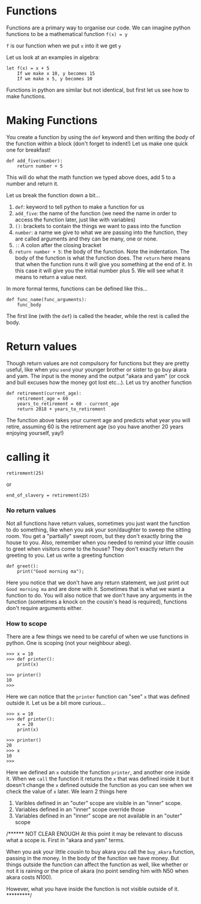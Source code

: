 Functions
=========

Functions are a primary way to organise our code.
We can imagine python functions to be a mathematical function `f(x) = y`

`f` is our function
when we put `x` into it we get `y`

Let us look at an examples in algebra:

```
let f(x) = x + 5
    If we make x 10, y becomes 15
    If we make x 5, y becomes 10
```

Functions in python are similar but not identical, but first let us see how to make functions.

# Making Functions

You create a function by using the `def` keyword and then writing the *body* of the function within a block (don't forget to indent!)
Let us make one quick one for breakfast!

```
def add_five(number):
    return number + 5
```

This will do what the math function we typed above does, add 5 to a number and return it.

Let us break the function down a bit...

1. `def`: keyword to tell python to make a function for us
2. `add_five`: the name of the function (we need the name in order to access the function later, just like with variables)
3. `()`: brackets to contain the things we want to pass into the function
4. `number`: a name we give to what we are passing into the function, they are called arguments and they can be many, one or none.
5. `:`: A colon after the closing bracket
6. `return number + 5`: the body of the function. Note the indentation. The body of the function is what the function does. The `return` here means that when the function runs it will give you something at the end of it. In this case it will give you the initial number plus 5. We will see what it means to return a value next.

In more formal terms, functions can be defined like this...

```
def func_name(func_arguments):
    func_body
```

The first line (with the `def`) is called the header, while the rest is called the body.

# Return values

Though return values are not compulsory for functions but they are pretty useful, like when you `send` your younger brother or sister to go buy akara and yam. The input is the money and the output "akara and yam" (or cock and bull excuses how the money got lost etc...).
Let us try another function

```
def retirement(current_age):
    retirement_age = 60
    years_to_retirement = 60 - current_age
    return 2018 + years_to_retirement
```

The function above takes your current age and predicts what year you will retire, assuming 60 is the retirement age (so you have another 20 years enjoying yourself, yay!)

# calling it

```
retirement(25)
```

or 

```
end_of_slavery = retirement(25)
```

### No return values

Not all functions have return values, sometimes you just want the function to do something, like when you ask your son/daughter to sweep the sitting room. You get a "partially" swept room, but they don't exactly bring the house to you. Also, remember when you needed to remind your little cousin to greet when visitors come to the house? They don't exactly return the greeting to you.
Let us write a greeting function

```
def greet():
    print("Good morning ma");
```

Here you notice that we don't have any return statement, we just print out `Good morning ma` and are done with it. Sometimes that is what we want a function to do. You will also notice that we don't have any arguments in the function (sometimes a knock on the cousin's head is required), functions don't require arguments either.

### How to scope

There are a few things we need to be careful of when we use functions in python. One is scoping (not your neighbour abeg).

```
>>> x = 10
>>> def printer():
    print(x)
    
>>> printer()
10
>>> 
```

Here we can notice that the `printer` function can "see" `x` that was defined outside it.
Let us be a bit more curious...

```
>>> x = 10
>>> def printer():
    x = 20
    print(x)
    
>>> printer()
20
>>> x
10
>>> 
```

Here we defined an `x` outside the function `printer`, and another one inside it.
When we `call` the function it returns the `x` that was defined inside it but it doesn't change the `x` defined outside the function as you can see when we check the value of `x` later.
We learn 2 things here

1. Varibles defined in an "outer" scope are visible in an "inner" scope.
2. Variables defined in an "inner" scope override those
3. Variables defined in an "inner" scope are not available in an "outer" scope

/****** NOT CLEAR ENOUGH
At this point it may be relevant to discuss what a scope is. First in "akara and yam" terms.

When you ask your little cousin to buy akara you call the `buy_akara` function, passing in the money.
In the body of the function we have money. But things outside the function can affect the function as well, like whether or not it is raining or the price of akara (no point sending him with N50 when akara costs N100).

However, what you have inside the function is not visible outside of it.
*********/